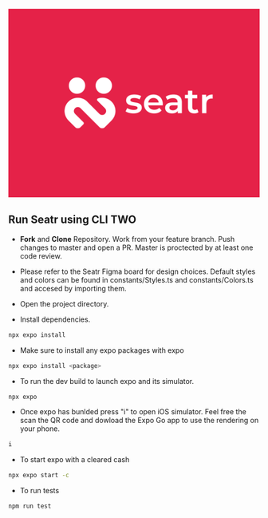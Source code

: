  <p align="center">
  <img width="1000" src="./assets/images/seatr-app-logo.png">
</p>

## Run Seatr using CLI TWO

- **Fork** and **Clone** Repository. Work from your feature branch. Push changes to master and open a PR. Master is proctected by at least one code review. 

- Please refer to the Seatr Figma board for design choices. Default styles and colors can be found in constants/Styles.ts and constants/Colors.ts and accesed by importing them.

- Open the project directory.
- Install dependencies.

```bash
npx expo install
```

- Make sure to install any expo packages with expo

```bash
npx expo install <package>
```

- To run the dev build to launch expo and its simulator.

```bash
npx expo
```
- Once expo has bunlded press "i" to open  iOS simulator. Feel free the scan the QR code and dowload the Expo Go app to use the rendering on your phone.

```bash
i
```

- To start expo with a cleared cash

```bash
npx expo start -c
```

- To run tests

```bash
npm run test
```
